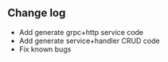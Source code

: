 ## Change log

- Add generate grpc+http service code
- Add generate service+handler CRUD code
- Fix known bugs
